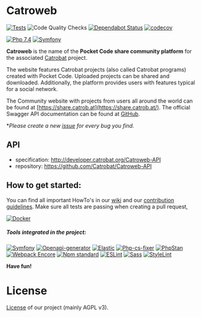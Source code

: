 # Catroweb

[![Tests](https://github.com/Catrobat/Catroweb/actions/workflows/tests.yml/badge.svg)](https://github.com/Catrobat/Catroweb/actions/workflows/tests.yml)
![Code Quality Checks](https://github.com/Catrobat/Catroweb-Symfony/workflows/Code%20Quality%20Checks/badge.svg)
[![Dependabot Status](https://img.shields.io/badge/Dependabot-active-green.svg)](https://dependabot.com)
[![codecov](https://codecov.io/gh/Catrobat/Catroweb/branch/develop/graph/badge.svg)](https://codecov.io/gh/Catrobat/Catroweb)

[![Php 7.4](https://img.shields.io/badge/PHP-7.4-informational.svg)](https://www.php.net/)
[![Symfony](https://img.shields.io/badge/Symfony-4.4-informational.svg)](https://cs.symfony.com/)

**Catroweb** is the name of the **Pocket Code share community platform** for the associated [Catrobat](https://github.com/Catrobat/) project. 

The website features Catrobat projects (also called Catrobat programs) created with Pocket Code. 
Uploaded projects can be shared and downloaded. Additionally, the platform provides users with features typical for a social network.

The Community website with projects from users all around the world can be found at [https://share.catrob.at](https://share.catrob.at/).
The official Swagger API documentation can be found at [GitHub](https://github.com/Catrobat/Catroweb-API/blob/develop/catroweb.yaml).

**Please create a new [issue](https://github.com/Catrobat/Catroweb/issues/new) for every bug you find.*

## API

- specification: http://developer.catrobat.org/Catroweb-API
- repository: https://github.com/Catrobat/Catroweb-API

## How to get started: 

You can find all important HowTo's in our [wiki](https://github.com/Catrobat/Catroweb-Symfony/wiki) and our [contribution guidelines](https://github.com/Catrobat/Catroweb/blob/develop/.github/contributing.md).
Make sure all tests are passing when creating a pull request,

[![Docker](https://img.shields.io/badge/Docker-supported-brightgreen.svg)](https://github.com/Catrobat/Catroweb/wiki/Docker)

##### Tools integrated in the project:

[![Symfony](https://img.shields.io/badge/Framework-Symfony-0379B8.svg)](https://symfony.com/)
[![Openapi-generator](https://img.shields.io/badge/API-openapi_generator-0379B8.svg)](https://github.com/OpenAPITools/openapi-generator)
[![Elastic](https://img.shields.io/badge/Search-Elastic-FF6940.svg)](https://www.elastic.co/)
[![Php-cs-fixer](https://img.shields.io/badge/Php_Code_Style-Php_CS_Fixer-informational.svg)](https://github.com/FriendsOfPHP/PHP-CS-Fixer)
[![PhpStan](https://img.shields.io/badge/Php_Code_Quality-PhpStan,_Psalm,_PhpDD,_PhpCPD_-informational.svg)](https://github.com/phpstan/phpstan)
[![Webpack Encore](https://img.shields.io/badge/Asset_Bundler-Webpack_Encore-75AFCC.svg)](https://github.com/symfony/webpack-encore)
[![Npm standard](https://img.shields.io/badge/JS_Code_Style-standard-green.svg)](https://standardjs.com)
[![ESLint](https://img.shields.io/badge/JS_Code_Quality-ESLint-green.svg)](https://eslint.org/)
[![Sass](https://img.shields.io/badge/CSS_Preprocessor-Dart_Sass-ff69b4.svg)](https://sass-lang.com/)
[![StyleLint](https://img.shields.io/badge/CSS_Code_Style-StyleLint-ff69b4.svg)](https://stylelint.io/)

**Have fun!**

# License #
[License](https://catrob.at/licenses) of our project (mainly AGPL v3).
